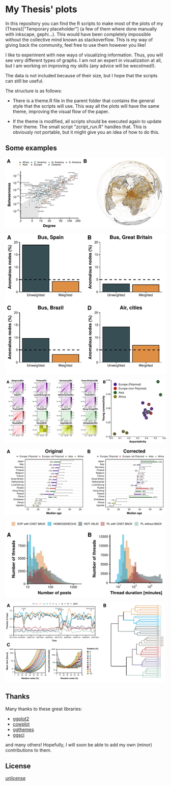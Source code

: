# My Thesis' plots

In this repository you can find the R scripts to make most of the plots of my (Thesis)["Temporary placeholder"] (a few of them where done manually with inkscape, gephi...). This would have been completely impossible without the collective mind known as stackoverflow. This is my way of giving back the community, feel free to use them however you like!

I like to experiment with new ways of visualizing information. Thus, you will see very different types of graphs. I am not an expert in visualization at all, but I am working on improving my skills (any advice will be wecolmed!).

The data is not included because of their size, but I hope that the scripts can still be useful. 

The structure is as follows:

- There is a theme.R file in the parent folder that contains the general style that the scripts will use. This way all the plots will have the same theme, improving the visual flow of the paper.

- If the theme is modified, all scripts should be executed again to update their theme. The small script "zcript_run.R" handles that. This is obviously not portable, but it might give you an idea of how to do this.
 
## Some examples

![Anomalies AIR](Examples/Fig_chap2_anomalies_AIR.png)

![Anomalies ALL](Examples/Fig_chap2_anomalies_all.png)

![Homo data](Examples/Fig_chap3_homo_data.png)

![Homo difference](Examples/Fig_chap3_homo_difference.png)

![FC fit](Examples/Fig_chap4_fc_fit_n_time.png)

![Pkmn Ledge](Examples/Fig_chap4_pkmn_ledge.png)

## Thanks

Many thanks to these great libraries:

- [ggplot2](https://ggplot2.tidyverse.org/)
- [cowplot](https://cran.r-project.org/web/packages/cowplot/vignettes/introduction.html)
- [ggthemes](https://github.com/jrnold/ggthemes)
- [ggsci](https://cran.r-project.org/web/packages/ggsci/vignettes/ggsci.html)

and many others! Hopefully, I will soon be able to add my own (minor) contributions to them.

## License

[unlicense](./LICENSE)
